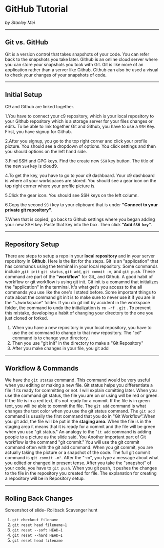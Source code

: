 # GitHub Tutorial

_by Stanley Mei_

---
## Git vs. GitHub
Git is a version control that takes snapshots of your code. You can refer back to the snapshots you take later. Github is an online cloud server where you can store your snapshots you took with Git. Git is like more of an application rather than a server like Github. Github can also be used a visual to check your changes of your snapshots of code. 




---
## Initial Setup
C9 and Github are linked together. 

1.You have to connect your c9 repository, which is your local repository to your Github repository which is a storage server for your files changes or edits. To be able to link together Git and Github, you have to use a `SSH` Key. First, you have signup for Github. 

2.After you signup, you go to the top right corner and click your profile picture. You should see a dropdown of options. You click settings and then you should options on the left hand side. 

3.Find SSH and GPG keys. Find the create new `SSH` key button. The title of the new `SSH` key is cloud9. 

4.To get the key, you have to go to your c9 dashboard. Your c9 dashboard is where all your workspaces are stored. You should see a gear icon on the top right corner where your profile picture is. 

5.Click the gear icon. You should see SSH keys on the left column. 

6.Copy the second `SSH` key to your clipboard that is under **"Connect to your private git repository"**. 

7.When that is copied, go back to Github settings where you began adding your new SSH key. Paste that key into the box. Then click **"Add `SSH key`"**. 
 
 
 
 
 
 



---
## Repository Setup
There are steps to setup a repo in your **local repository** and in your server repository in **Github**. Here is the list for the steps. 
Git is an "application" that has commands using the terminal in your local repository. Some commands include ,`git init` `git status`, `git add`, `git commit -m`, and `git push`. These command are part of the **"workflow"** for Git_ and Github. A good habit of workflow or git workflow is using git init. Git init is a comamnd that initializes the "application" in the terminal. It's what get's you access to the all commands you use like the one's I stated before. Some important things to note about the command git init is to make sure to never use it if you are in the "~/workspace" folder. If you do git init by accident in the workspace folder, the command to undo the initialization is `rm -rf .git` . To prevent this mistake, developing a habit of changing your directory to the one you just cloned or forked.
1. When you have a new repository in your local repository, you have to use the cd command to change to that new repository. The "cd" command is to change your directory.
2. Then you use "git init" in the directory to make a "Git Repository"
3. After you make changes in your file, you git add 



---
## Workflow & Commands
 We have the `git status` command. This command would be very useful when you editing or making a new file. Git status helps you differentiate a file if its ready for committing or not. I will explain comitting later. When you use the command git status, the file you are on or using will be red or green. If the file is in a red text, it's not ready for a commit. If the file is in green text, you will be able to commit the file. The `git add` command is what changes the text color when you use the git status command. The `git add` command is usually the first command that you do in "Git Workflow".When you git add, the file will be put in the **staging area**. When the file is in the staging area it means that it is ready for a commit and the file will be green when you use "git status." An analogy to the "`it add` command is adding people to a picture as the slide said. You Another important part of Git workflow is the command "git commit." You will use the git commit command often with the git add command. When you git commit, you are actually taking the picture or a snapshot of the code. The full git commit command is `git commit -m"`. After the "-m", you type a message about what you edited or changed in present tense. After you take the "snapshot" of your code, you have to `git push`. When you git push, it pushes the changes to the file in the repository you created for file. The explanation for creating a repository will be in Repository setup. 



---
## Rolling Back Changes
Screenshot of slide- Rollback Scavenger hunt 
1. `git checkout filename`
2. `git reset head filename~1`
3. `git reset --soft HEAD~1`
4. `git reset --hard HEAD~1`
5. `git reset head filename`